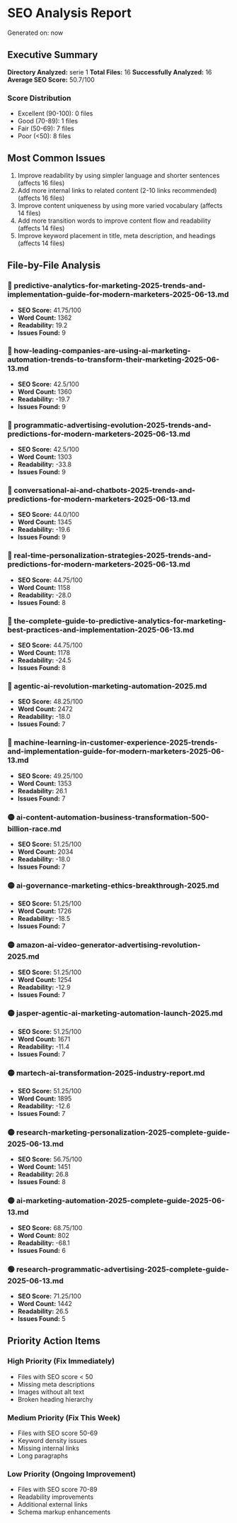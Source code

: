 # SEO Analysis Report
Generated on: now

## Executive Summary

**Directory Analyzed:** serie 1
**Total Files:** 16
**Successfully Analyzed:** 16
**Average SEO Score:** 50.7/100

### Score Distribution
- Excellent (90-100): 0 files
- Good (70-89): 1 files
- Fair (50-69): 7 files
- Poor (<50): 8 files

## Most Common Issues

1. Improve readability by using simpler language and shorter sentences (affects 16 files)
2. Add more internal links to related content (2-10 links recommended) (affects 16 files)
3. Improve content uniqueness by using more varied vocabulary (affects 14 files)
4. Add more transition words to improve content flow and readability (affects 14 files)
5. Improve keyword placement in title, meta description, and headings (affects 14 files)

## File-by-File Analysis

### 🔴 predictive-analytics-for-marketing-2025-trends-and-implementation-guide-for-modern-marketers-2025-06-13.md
- **SEO Score:** 41.75/100
- **Word Count:** 1362
- **Readability:** 19.2
- **Issues Found:** 9

### 🔴 how-leading-companies-are-using-ai-marketing-automation-trends-to-transform-their-marketing-2025-06-13.md
- **SEO Score:** 42.5/100
- **Word Count:** 1360
- **Readability:** -19.7
- **Issues Found:** 9

### 🔴 programmatic-advertising-evolution-2025-trends-and-predictions-for-modern-marketers-2025-06-13.md
- **SEO Score:** 42.5/100
- **Word Count:** 1303
- **Readability:** -33.8
- **Issues Found:** 9

### 🔴 conversational-ai-and-chatbots-2025-trends-and-predictions-for-modern-marketers-2025-06-13.md
- **SEO Score:** 44.0/100
- **Word Count:** 1345
- **Readability:** -19.6
- **Issues Found:** 9

### 🔴 real-time-personalization-strategies-2025-trends-and-predictions-for-modern-marketers-2025-06-13.md
- **SEO Score:** 44.75/100
- **Word Count:** 1158
- **Readability:** -28.0
- **Issues Found:** 8

### 🔴 the-complete-guide-to-predictive-analytics-for-marketing-best-practices-and-implementation-2025-06-13.md
- **SEO Score:** 44.75/100
- **Word Count:** 1178
- **Readability:** -24.5
- **Issues Found:** 8

### 🔴 agentic-ai-revolution-marketing-automation-2025.md
- **SEO Score:** 48.25/100
- **Word Count:** 2472
- **Readability:** -18.0
- **Issues Found:** 7

### 🔴 machine-learning-in-customer-experience-2025-trends-and-implementation-guide-for-modern-marketers-2025-06-13.md
- **SEO Score:** 49.25/100
- **Word Count:** 1353
- **Readability:** 26.1
- **Issues Found:** 7

### 🟡 ai-content-automation-business-transformation-500-billion-race.md
- **SEO Score:** 51.25/100
- **Word Count:** 2034
- **Readability:** -18.0
- **Issues Found:** 7

### 🟡 ai-governance-marketing-ethics-breakthrough-2025.md
- **SEO Score:** 51.25/100
- **Word Count:** 1726
- **Readability:** -18.5
- **Issues Found:** 7

### 🟡 amazon-ai-video-generator-advertising-revolution-2025.md
- **SEO Score:** 51.25/100
- **Word Count:** 1254
- **Readability:** -12.9
- **Issues Found:** 7

### 🟡 jasper-agentic-ai-marketing-automation-launch-2025.md
- **SEO Score:** 51.25/100
- **Word Count:** 1671
- **Readability:** -11.4
- **Issues Found:** 7

### 🟡 martech-ai-transformation-2025-industry-report.md
- **SEO Score:** 51.25/100
- **Word Count:** 1895
- **Readability:** -12.6
- **Issues Found:** 7

### 🟡 research-marketing-personalization-2025-complete-guide-2025-06-13.md
- **SEO Score:** 56.75/100
- **Word Count:** 1451
- **Readability:** 26.8
- **Issues Found:** 8

### 🟡 ai-marketing-automation-2025-complete-guide-2025-06-13.md
- **SEO Score:** 68.75/100
- **Word Count:** 802
- **Readability:** -68.1
- **Issues Found:** 6

### 🟢 research-programmatic-advertising-2025-complete-guide-2025-06-13.md
- **SEO Score:** 71.25/100
- **Word Count:** 1442
- **Readability:** 26.5
- **Issues Found:** 5

## Priority Action Items

### High Priority (Fix Immediately)
- Files with SEO score < 50
- Missing meta descriptions
- Images without alt text
- Broken heading hierarchy

### Medium Priority (Fix This Week)
- Files with SEO score 50-69
- Keyword density issues
- Missing internal links
- Long paragraphs

### Low Priority (Ongoing Improvement)
- Files with SEO score 70-89
- Readability improvements
- Additional external links
- Schema markup enhancements
